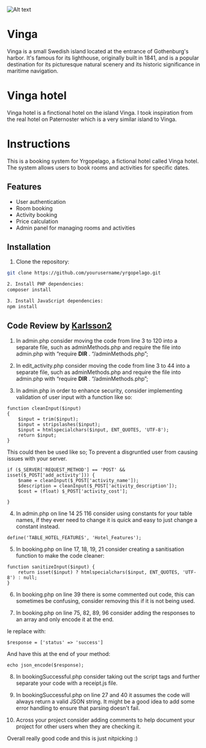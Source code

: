 ![Alt text](https://media.giphy.com/media/3oKIPaGG4PDQgQDFZe/giphy.gif)

# Vinga

Vinga is a small Swedish island located at the entrance of Gothenburg's harbor. It's famous for its lighthouse, originally built in 1841, and is a popular destination for its picturesque natural scenery and its historic significance in maritime navigation.

# Vinga hotel

Vinga hotel is a finctional hotel on the island Vinga. I took inspiration from the real hotel on Paternoster which is a very similar island to Vinga.

# Instructions

This is a booking system for Yrgopelago, a fictional hotel called Vinga hotel. The system allows users to book rooms and activities for specific dates.

## Features

-   User authentication
-   Room booking
-   Activity booking
-   Price calculation
-   Admin panel for managing rooms and activities

## Installation

1. Clone the repository:

```sh
git clone https://github.com/yourusername/yrgopelago.git

2. Install PHP dependencies:
composer install

3. Install JavaScript dependencies:
npm install

```

## Code Review by [Karlsson2](https://github.com/Karlsson2)

1. In admin.php consider moving the code from line 3 to 120 into a separate file, such as adminMethods.php and require the file into admin.php with “require __DIR__ . “/adminMethods.php”;

2. In edit_activity.php consider moving the code from line 3 to 44 into a separate file, such as adminMethods.php and require the file into admin.php with “require __DIR__ . “/adminMethods.php”; 

3. In admin.php in order to enhance security, consider implementing validation of user input with a function like so:
```
function cleanInput($input)
{
    $input = trim($input);
    $input = stripslashes($input);
    $input = htmlspecialchars($input, ENT_QUOTES, 'UTF-8');
    return $input;
}
```

This could then be used like so;
To prevent a disgruntled user from causing issues with your server.

```
if ($_SERVER['REQUEST_METHOD'] == 'POST' && isset($_POST['add_activity'])) {
    $name = cleanInput($_POST['activity_name']);
    $description = cleanInput($_POST['activity_description']);
    $cost = (float) $_POST['activity_cost'];

}
```


4. In admin.php on line 14 25 116 consider using constants for your table names, if they ever need to change it is quick and easy to just change a constant instead.

```
define('TABLE_HOTEL_FEATURES', 'Hotel_Features');
```


5. In booking.php on line 17, 18, 19, 21 consider creating a sanitisation function to make the code cleaner: 

```
function sanitizeInput($input) {
    return isset($input) ? htmlspecialchars($input, ENT_QUOTES, 'UTF-8') : null;
}
```

6. In booking.php on line 39 there is some commented out code, this can sometimes be confusing, consider removing this if it is not being used. 


7. In booking.php on line 75, 82, 89, 96 consider adding the responses to an array and only encode it at the end. 

Ie replace with: 
```
$response = ['status' => 'success']
```
And have this at the end of your method: 
```
echo json_encode($response);
```

8. In bookingSuccessful.php consider taking out the script tags and further separate your code with a receipt.js file.

9. In bookingSuccessful.php on line 27 and 40 it assumes the code will always return a valid JSON string. It might be a good idea to add some error handling to ensure that parsing doesn't fail.

10. Across your project consider adding comments to help document your project for other users when they are checking it.


Overall really good code and this is just nitpicking :) 
